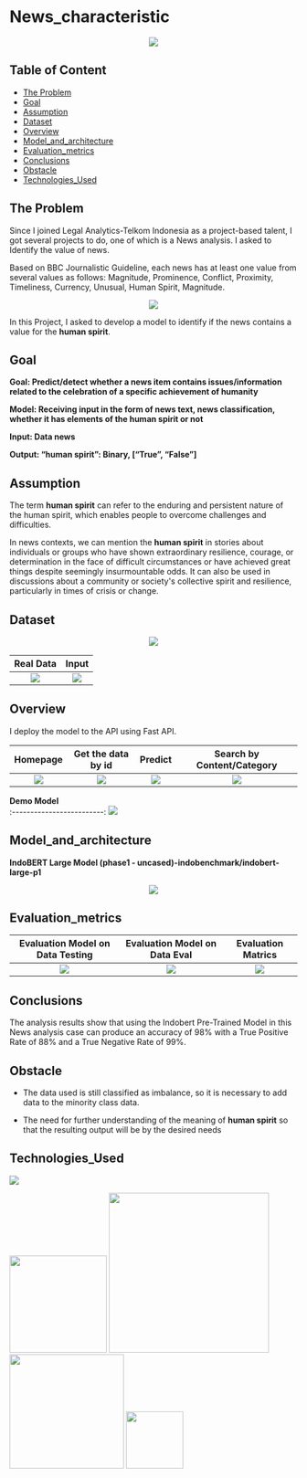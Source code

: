# News_characteristic

<p align="center">
  <img src="https://github.com/docum5/News_characteristic/blob/main/portfojan2023/workflownews.png?raw=true" />
</p>

## Table of Content
  * [The Problem](#the-problem)
  * [Goal](#goal)
  * [Assumption](#assumption)
  * [Dataset](#dataset)
  * [Overview](#overview)
  * [Model_and_architecture](#model_and_architecture)
  * [Evaluation_metrics](#evaluation_metrics)
  * [Conclusions](#conclusions)
  * [Obstacle](#obstacle)
  * [Technologies_Used](#technologies_used)


## The Problem
Since I joined Legal Analytics-Telkom Indonesia as a project-based talent, I got several projects to do, one of which is a News analysis. I asked to Identify the value of news.

Based on BBC Journalistic Guideline, each news has at least one value from several values as follows:
Magnitude, Prominence, Conflict, Proximity, Timeliness, Currency, Unusual, Human Spirit, Magnitude. 


<p align="center">
  <img src="https://github.com/docum5/News_characteristic/blob/main/portfojan2023/newsvalue.png?raw=true" />
</p>



In this Project, I asked to develop a model to identify if the news contains a value for the **human spirit**.

## Goal

**Goal: Predict/detect whether a news item contains issues/information related to the celebration of a specific achievement of humanity**

**Model: Receiving input in the form of news text, news classification, whether it has elements of the human spirit or not**

**Input: Data news**

**Output: “human spirit”: Binary, [“True”, “False”]**
  
## Assumption

The term **human spirit** can refer to the enduring and persistent nature of the human spirit, which enables people to overcome challenges and difficulties.

In news contexts, we can mention the **human spirit** in stories about individuals or groups who have shown extraordinary resilience, courage, or determination in the face of difficult circumstances or have achieved great things despite seemingly insurmountable odds. It can also be used in discussions about a community or society's collective spirit and resilience, particularly in times of crisis or change.

## Dataset
<p align="center">
  <img src="https://github.com/docum5/News_characteristic/blob/main/portfojan2023/datasetnewsvalue.png?raw=truee" />
</p>

Real Data          |  Input 
:-------------------------:|:-------------------------:
![](https://github.com/docum5/News_characteristic/blob/main/portfojan2023/datasetnews1.png?raw=true)   | ![](https://github.com/docum5/News_characteristic/blob/main/portfojan2023/datasetnews2.png?raw=true) 

## Overview
I deploy the model to the API using Fast API.


Homepage          | Get the data by id| Predict  | Search by Content/Category
:-------------------------:|:-------------------------:|:-------------------------:|:-------------------------:
![](https://github.com/docum5/News_characteristic/blob/main/portfojan2023/view1.png?raw=true)   | ![](https://github.com/docum5/News_characteristic/blob/main/portfojan2023/view2.png?raw=true) | ![](https://github.com/docum5/News_characteristic/blob/main/portfojan2023/view3.png?raw=true)| ![](https://github.com/docum5/News_characteristic/blob/main/portfojan2023/view4.png?raw=true) 


**Demo Model**         
:-------------------------:
![](https://github.com/docum5/News_characteristic/blob/main/portfojan2023/apinews.png?raw=true) 



## Model_and_architecture
**IndoBERT Large Model (phase1 - uncased)-indobenchmark/indobert-large-p1**

<p align="center">
  <img src="https://github.com/docum5/Tweet_classification/blob/main/portfojan2023/model.png?raw=true" />
</p>



## Evaluation_metrics

Evaluation Model on Data Testing         | Evaluation Model on Data Eval | Evaluation Matrics
:-------------------------:|:-------------------------:|:-------------------------:
![](https://github.com/docum5/News_characteristic/blob/main/portfojan2023/eval1news.png?raw=true)   | ![](https://github.com/docum5/News_characteristic/blob/main/portfojan2023/eval2news.png?raw=true) | ![](https://github.com/docum5/News_characteristic/blob/main/eval3news.png?raw=true) 

## Conclusions

The analysis results show that using the Indobert Pre-Trained Model in this News analysis case can produce an accuracy of 98% with a True Positive Rate of 88% and a True Negative Rate of 99%.

## Obstacle

* The data used is still classified as imbalance, so it is necessary to add data to the minority class data.

* The need for further understanding of the meaning of **human spirit** so that the resulting output will be by the desired needs

## Technologies_Used


![](https://forthebadge.com/images/badges/made-with-python.svg)

[<img target="_blank" src="https://d3.harvard.edu/platform-digit/wp-content/uploads/sites/2/2022/04/demo-huggingface_optimized-370x200.png" width=170>](https://huggingface.co/) [<img target="_blank" src="https://upload.wikimedia.org/wikipedia/commons/thumb/c/c6/PyTorch_logo_black.svg/2560px-PyTorch_logo_black.svg.png" width=280>](https://pytorch.org/) [<img target="_blank" src="https://upload.wikimedia.org/wikipedia/commons/thumb/f/f4/Elasticsearch_logo.svg/1280px-Elasticsearch_logo.svg.png" width=200>](https://www.elastic.co/) [<img target="_blank" src="https://i.imgur.com/p0Nufjn.jpg" width=100>](https://fastapi.tiangolo.com/)


